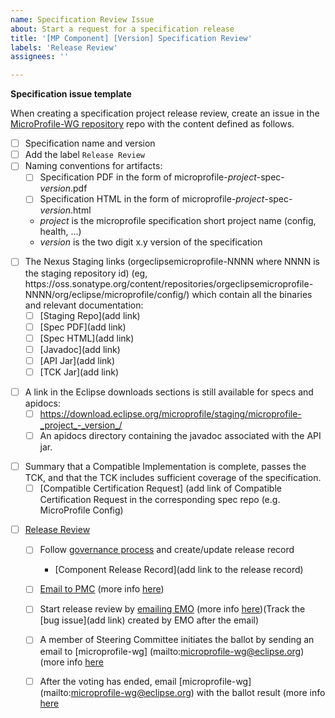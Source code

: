 ```yaml
---
name: Specification Review Issue
about: Start a request for a specification release
title: '[MP Component] [Version] Specification Review'
labels: 'Release Review'
assignees: ''

---
```


**Specification issue template**

When creating a specification project release review, create an issue in the [MicroProfile-WG repository](https://github.com/microprofile/microprofile-wg) repo with the content defined as follows.
- [ ] Specification name and version
- [ ] Add the label `Release Review`
- [ ] Naming conventions for artifacts:
   - [ ] Specification PDF in the form of microprofile-_project_-spec-_version_.pdf
   - [ ] Specification HTML in the form of microprofile-_project_-spec-_version_.html
   - _project_ is the microprofile specification short project name (config, health, ...)
   - _version_ is the two digit x.y version of the specification
<p>

- [ ] The Nexus Staging links (orgeclipsemicroprofile-NNNN where NNNN is the staging repository id) (eg, https://<i></i>oss.sonatype.org/content/repositories/orgeclipsemicroprofile-NNNN/org/eclipse/microprofile/config/) which contain all the binaries and relevant documentation:
   - [ ] [Staging Repo](add link)
   - [ ] [Spec PDF](add link)
   - [ ] [Spec HTML](add link)
   - [ ] [Javadoc](add link)
   - [ ] [API Jar](add link)
   - [ ] [TCK Jar](add link)
<p>

- [ ] A link in the Eclipse downloads sections is still available for specs and apidocs:
   - [ ] https://download.eclipse.org/microprofile/staging/microprofile-_project_-_version_/
   - [ ] An apidocs directory containing the javadoc associated with the API jar.
<p>

- [ ] Summary that a Compatible Implementation is complete, passes the TCK, and that the TCK includes sufficient coverage of the specification.
     - [ ] [Compatible Certification Request] (add link of Compatible Certification Request in the corresponding spec repo (e.g. MicroProfile Config)
<p>

- [ ] [Release Review](https://www.eclipse.org/projects/handbook/#release-review)
  - [ ] Follow [governance process](https://projects.eclipse.org/projects/technology.microprofile/governance) and create/update release record
    - [Component Release Record](add link to the release record)
  - [ ] [Email to PMC](mailto:technology-pmc@eclipse.org) (more info [here](https://docs.google.com/document/d/1DFuh3rINWAZQpHpXnB_QM02tAXlI4KwbLjVBk9rX9HA/edit))
  - [ ] Start release review by [emailing EMO](mailto:EMO@eclipse-foundation.org) (more info [here](https://docs.google.com/document/d/1euy5ezuSpa6Xn4qV7MTXCWCMJIn16GYiiO-U7H6R-1w/edit))(Track the [bug issue](add link) created by EMO after the email) 
  - [ ] A member of Steering Committee initiates the ballot by sending an email to [microprofile-wg] (mailto:microprofile-wg@eclipse.org) (more info [here](https://docs.google.com/document/d/1ivzeL4mdqZPwyQR6e5GtCv81F_ZfLOpsg8FaZUoDDuc/edit#heading=h.6e35ro9vzyji)
   - [ ] After the voting has ended, email [microprofile-wg] (mailto:microprofile-wg@eclipse.org) with the ballot result (more info [here](https://docs.google.com/document/d/1wISp-yRzQZNOHULNekxxg1U18be3v-3CRUswklcpmr8/edit)
  